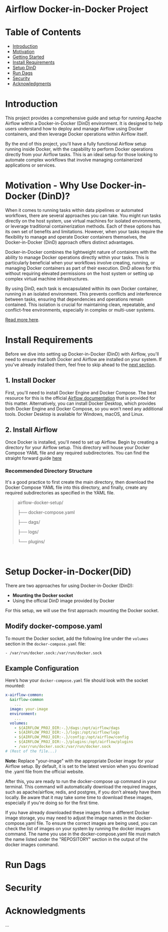 # Airflow Docker-in-Docker Project

# Table of Contents
- [Introduction](#introduction)
- [Motivation](#motivation---why-use-docker-in-docker-dind)
- [Getting Started](#getting-started)
- [Install Requirements](#install-requirements)
- [Setup DinD](#setup-dind)
- [Run Dags](#run-dags)
- [Security](#security)
- [Acknowledgments](#acknowledgments)


# Introduction
This project provides a comprehensive guide and setup for running Apache Airflow within a Docker-in-Docker (DinD) environment. It is designed to help users understand how to deploy and manage Airflow using Docker containers, and then leverage Docker operations within Airflow itself.

By the end of this project, you'll have a fully functional Airflow setup running inside Docker, with the capability to perform Docker operations directly from your Airflow tasks. This is an ideal setup for those looking to automate complex workflows that involve managing containerized applications or services.

# Motivation - Why Use Docker-in-Docker (DinD)?
When it comes to running tasks within data pipelines or automated workflows, there are several approaches you can take. You might run tasks directly on the host system, use virtual machines for isolated environments, or leverage traditional containerization methods. Each of these options has its own set of benefits and limitations. However, when your tasks require the flexibility to manage and operate Docker containers themselves, the Docker-in-Docker (DinD) approach offers distinct advantages.

Docker-in-Docker combines the lightweight nature of containers with the ability to manage Docker operations directly within your tasks. This is particularly beneficial when your workflows involve creating, running, or managing Docker containers as part of their execution. DinD allows for this without requiring elevated permissions on the host system or setting up complex virtual machine infrastructures.

By using DinD, each task is encapsulated within its own Docker container, running in an isolated environment. This prevents conflicts and interference between tasks, ensuring that dependencies and operations remain contained. This isolation is crucial for maintaining clean, repeatable, and conflict-free environments, especially in complex or multi-user systems.

[Read more here](https://medium.com/@shivam77kushwah/docker-inside-docker-e0483c51cc2c#:~:text=Running%20Docker%20inside%20Docker%20allows,2.).

# Install Requirements

Before we dive into setting up Docker-in-Docker (DinD) with Airflow, you'll need to ensure that both Docker and Airflow are installed on your system. If you've already installed them, feel free to skip ahead to the [next section](#setup-dind).

## 1. Install Docker
First, you'll need to install Docker Engine and Docker Compose. The best resource for this is the official [Airflow documentation](https://airflow.apache.org/docs/apache-airflow/stable/howto/docker-compose/index.html#before-you-begin) that is provided for this matter. Alternatively, you can install Docker Desktop, which provides both Docker Engine and Docker Compose, so you won't need any additional tools. Docker Desktop is available for Windows, macOS, and Linux.

## 2. Install Airflow
Once Docker is installed, you'll need to set up Airflow. Begin by creating a directory for your Airflow setup. This directory will house your Docker Compose YAML file and any required subdirectories.
You can find the straight forward guide [here](https://airflow.apache.org/docs/apache-airflow/stable/howto/docker-compose/index.html#fetching-docker-compose-yaml)

### Recommended Directory Structure
It's a good practice to first create the main directory, then download the Docker Compose YAML file into this directory, and finally, create any required subdirectories as specified in the YAML file.
<br>
> airflow-docker-setup/
> 
> ├── docker-compose.yaml
> 
> ├── dags/
> 
> ├── logs/
> 
> └── plugins/

<br>

# Setup Docker-in-Docker(DiD)
There are two approaches for using Docker-in-Docker (DinD):
- <strong> Mounting the Docker socket </strong>
- Using the official DinD image provided by Docker </strong>
  
For this setup, we will use the first approach: mounting the Docker socket.
## Modify docker-compose.yaml
To mount the Docker socket, add the following line under the `volumes` section in the `docker-compose.yaml` file:

```
- /var/run/docker.sock:/var/run/docker.sock
```

## Example Configuration
Here’s how your `docker-compose.yaml` file should look with the socket mounted:
```yaml
x-airflow-common:
  &airflow-common
    ...
  image: your-image
  environment:
    ...
  volumes:
    - ${AIRFLOW_PROJ_DIR:-.}/dags:/opt/airflow/dags
    - ${AIRFLOW_PROJ_DIR:-.}/logs:/opt/airflow/logs
    - ${AIRFLOW_PROJ_DIR:-.}/config:/opt/airflow/config
    - ${AIRFLOW_PROJ_DIR:-.}/plugins:/opt/airflow/plugins
    - /var/run/docker.sock:/var/run/docker.sock
# (Rest of the file...)  
```
<strong> Note: </strong> Replace "your-image" with the appropriate Docker image for your Airflow setup. By default, it is set to the latest version when you download the .yaml file from the official website.

After this, you are ready to run the docker-compose up command in your terminal. This command will automatically download the required images, such as apache/airflow, redis, and postgres, if you don't already have them locally. Be aware that it may take some time to download these images, especially if you're doing so for the first time.

If you have already downloaded these images from a different Docker image storage, you may need to adjust the image names in the docker-compose.yaml file. To ensure the correct images are being used, you can check the list of images on your system by running the docker images command. The name you use in the docker-compose.yaml file must match the name listed under the "REPOSITORY" section in the output of the docker images command.

# Run Dags

# Security


# Acknowledgments
...


